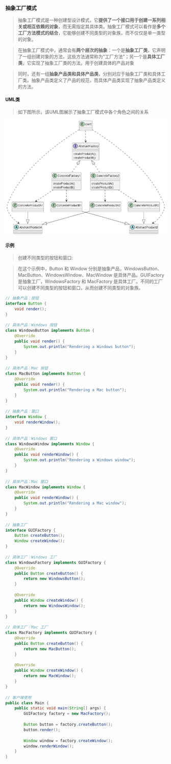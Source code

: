 
### 抽象工厂模式

>抽象工厂模式是一种创建型设计模式，它**提供了一个接口用于创建一系列相关或相互依赖的对象**，而无需指定其具体类。抽象工厂模式可以看作是**多个工厂方法模式的结合**，它能够创建不同类型的对象族，而不仅仅是单一类型的对象。

>在抽象工厂模式中，通常会有**两个层次的抽象**：一个是**抽象工厂类**，它声明了一组创建对象的方法，这些方法通常称为“工厂方法”；另一个是**具体工厂类**，它实现了抽象工厂类的方法，用于创建具体的产品对象

>同时，还有一组**抽象产品类和具体产品类**，分别对应于抽象工厂类和具体工厂类。抽象产品类定义了产品的规范，而具体产品类实现了抽象产品类定义的方法。

#### UML类

>如下图所示，该UML图展示了抽象工厂模式中各个角色之间的关系

![抽象工厂模式](./example5/抽象工厂模式.png)

#### 示例

>创建不同类型的按钮和窗口:

>在这个示例中，Button 和 Window 分别是抽象产品，WindowsButton、MacButton、WindowsWindow、MacWindow 是具体产品。GUIFactory 是抽象工厂，WindowsFactory 和 MacFactory 是具体工厂。不同的工厂可以创建不同类型的按钮和窗口，从而创建不同类型的对象族。

```java
// 抽象产品：按钮
interface Button {
    void render();
}

// 具体产品：Windows 按钮
class WindowsButton implements Button {
    @Override
    public void render() {
        System.out.println("Rendering a Windows button");
    }
}

// 具体产品：Mac 按钮
class MacButton implements Button {
    @Override
    public void render() {
        System.out.println("Rendering a Mac button");
    }
}

// 抽象产品：窗口
interface Window {
    void renderWindow();
}

// 具体产品：Windows 窗口
class WindowsWindow implements Window {
    @Override
    public void renderWindow() {
        System.out.println("Rendering a Windows window");
    }
}

// 具体产品：Mac 窗口
class MacWindow implements Window {
    @Override
    public void renderWindow() {
        System.out.println("Rendering a Mac window");
    }
}

// 抽象工厂
interface GUIFactory {
    Button createButton();
    Window createWindow();
}

// 具体工厂：Windows 工厂
class WindowsFactory implements GUIFactory {
    @Override
    public Button createButton() {
        return new WindowsButton();
    }

    @Override
    public Window createWindow() {
        return new WindowsWindow();
    }
}

// 具体工厂：Mac 工厂
class MacFactory implements GUIFactory {
    @Override
    public Button createButton() {
        return new MacButton();
    }

    @Override
    public Window createWindow() {
        return new MacWindow();
    }
}

// 客户端使用
public class Main {
    public static void main(String[] args) {
        GUIFactory factory = new MacFactory();
        
        Button button = factory.createButton();
        button.render();
        
        Window window = factory.createWindow();
        window.renderWindow();
    }
}
```